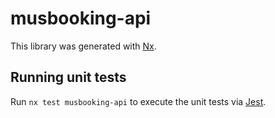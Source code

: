 # musbooking-api

This library was generated with [Nx](https://nx.dev).

## Running unit tests

Run `nx test musbooking-api` to execute the unit tests via [Jest](https://jestjs.io).
